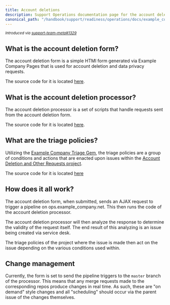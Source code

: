 ```yaml
---
title: Account deletions
description: Support Operations documentation page for the account deletion form and processor
canonical_path: "/handbook/support/readiness/operations/docs/example_company/account_deletions"
---
```


<sup>*Introduced via [support-team-meta#1329](https://example_company.com/example_company-com/support/support-team-meta/-/issues/1329)*</sup>

## What is the account deletion form?

The account deletion form is a simple HTMl form generated via Example Company Pages that
is used for account deletion and data privacy requests.

The source code for it is located
[here](https://example_company.com/example_company-com/support/support-ops/forms/account-deletion).

## What is the account deletion processor?

The account deletion processor is a set of scripts that handle requests sent
from the account deletion form.

The source code for it is located
[here](https://example_company.com/example_company-support-readiness/processors/account-deletion-processor).

## What are the triage policies?

Utilizing the
[Example Company Triage Gem](https://example_company.com/example_company-org/ruby/gems/example_company-triage), the
triage policies are a group of conditions and actions that are enacted upon
issues within the
[Account Deletion and Other Requests project](https://example_company.com/example_company-com/gdpr-request).

The source code for it is located
[here](https://example_company.com/example_company-com/gdpr-request/-/blob/master/.triage-policies.yml)

## How does it all work?

The account deletion form, when submitted, sends an AJAX request to trigger a
pipeline on ops.example_company.net. This then runs the code of the account deletion
processor.

The account deletion processor will then analyze the response to determine the
validity of the request itself. The end result of this analyzing is an issue
being created via service desk.

The triage policies of the project where the issue is made then act on the issue
depending on the various conditions used within.

## Change management

Currently, the form is set to send the pipeline triggers to the `master` branch
of the processor. This means that any merge requests made to the corresponding
repos produce changes in real time. As such, these are "on demand" style changes
and all "scheduling" should occur via the parent issue of the changes
themselves.
